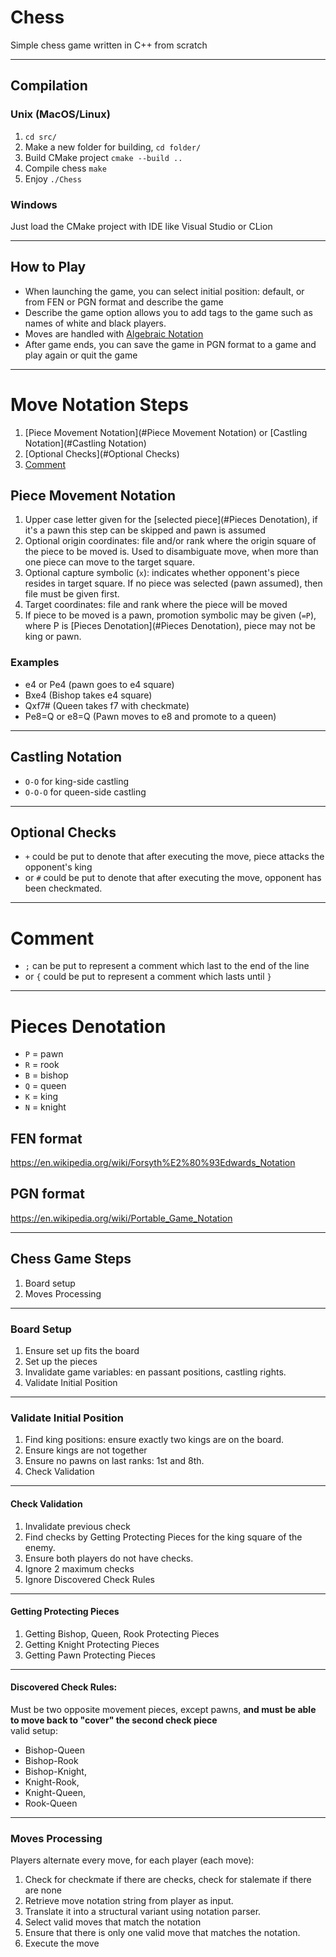 # Chess
Simple chess game written in C++ from scratch

---
## Compilation

### Unix (MacOS/Linux)
1. `cd src/`
2. Make a new folder for building, `cd folder/`
3. Build CMake project `cmake --build ..`
4. Compile chess `make`
5. Enjoy `./Chess`

### Windows
Just load the CMake project with IDE like Visual Studio or CLion

---
## How to Play
- When launching the game, you can select initial position: default, or from FEN or PGN format and describe the game
- Describe the game option allows you to add tags to the game such as names of white and black players.
- Moves are handled with [Algebraic Notation](https://en.wikipedia.org/wiki/Algebraic_notation_(chess))
- After game ends, you can save the game in PGN format to a game and play again or quit the game

---

# Move Notation Steps
1. [Piece Movement Notation](#Piece Movement Notation) or [Castling Notation](#Castling Notation)
2. [Optional Checks](#Optional Checks)
3. [Comment](#Comment)

## Piece Movement Notation
1. Upper case letter given for the [selected piece](#Pieces Denotation), if it's a pawn this step can be skipped and pawn is assumed
2. Optional origin coordinates: file and/or rank where the origin square of the piece to be moved is. Used to disambiguate move, when more than one piece can move to the target square.
3. Optional capture symbolic (`x`): indicates whether opponent's piece resides in target square. If no piece was selected (pawn assumed), then file must be given first.
4. Target coordinates: file and rank where the piece will be moved
5. If piece to be moved is a pawn, promotion symbolic may be given (`=P`), where P is [Pieces Denotation](#Pieces Denotation), piece may not be king or pawn.

### Examples
- e4 or Pe4 (pawn goes to e4 square)
- Bxe4 (Bishop takes e4 square)
- Qxf7# (Queen takes f7 with checkmate)
- Pe8=Q or e8=Q (Pawn moves to e8 and promote to a queen)

---
## Castling Notation
- `O-O` for king-side castling
- `O-O-O` for queen-side castling

---
## Optional Checks
- `+` could be put to denote that after executing the move, piece attacks the opponent's king
- or `#` could be put to denote that after executing the move, opponent has been checkmated.

---
# Comment
- `;` can be put to represent a comment which last to the end of the line
- or `{` could be put to represent a comment which lasts until `}`

---
# Pieces Denotation
- `P` = pawn
- `R` = rook
- `B` = bishop
- `Q` = queen
- `K` = king
- `N` = knight

## FEN format
https://en.wikipedia.org/wiki/Forsyth%E2%80%93Edwards_Notation

## PGN format
https://en.wikipedia.org/wiki/Portable_Game_Notation

---
## Chess Game Steps
1. Board setup
2. Moves Processing

---
### Board Setup
1. Ensure set up fits the board
2. Set up the pieces
3. Invalidate game variables: en passant positions, castling rights.
4. Validate Initial Position

---
### Validate Initial Position

1. Find king positions: ensure exactly two kings are on the board.
2. Ensure kings are not together
3. Ensure no pawns on last ranks: 1st and 8th.
4. Check Validation

---
#### Check Validation
1. Invalidate previous check
2. Find checks by Getting Protecting Pieces for the king square of the enemy.
3. Ensure both players do not have checks.
4. Ignore 2 maximum checks
5. Ignore Discovered Check Rules

---
#### Getting Protecting Pieces
1. Getting Bishop, Queen, Rook Protecting Pieces
2. Getting Knight Protecting Pieces
3. Getting Pawn Protecting Pieces

---
#### Discovered Check Rules:
Must be two opposite movement pieces, except pawns, **and must be able to move back to "cover" the second check piece**  
valid setup:
- Bishop-Queen
- Bishop-Rook
- Bishop-Knight,
- Knight-Rook,
- Knight-Queen,
- Rook-Queen

---
### Moves Processing
Players alternate every move, for each player (each move):
1. Check for checkmate if there are checks, check for stalemate if there are none
2. Retrieve move notation string from player as input.
3. Translate it into a structural variant using notation parser.
4. Select valid moves that match the notation
5. Ensure that there is only one valid move that matches the notation.
6. Execute the move


